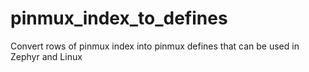 # pinmux_index_to_defines
Convert rows of pinmux index into pinmux defines that can be used in Zephyr and Linux
